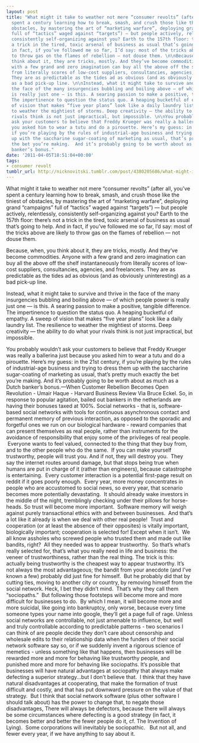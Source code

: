```yaml
---
layout: post
title: "What might it take to weather not mere “consumer revolts” (after all, you’ve
  spent a century learning how to break, smash, and crush those like the tiniest of
  obstacles, by mastering the art of “marketing warfare”, deploying grand “campaigns”
  full of “tactics” waged against “targets”) — but people actively, relentlessly,
  consistently self-organizing against you? Earth to the 157th floor: there’s not
  a trick in the tired, toxic arsenal of business as usual that’s going to help. And
  in fact, if you’ve followed me so far, I’d say: most of the tricks above are likely
  to throw gas on the flames of rebellion — not douse them. \n\nBecause, when, you
  think about it, they are tricks, mostly. And they’ve become commodities. Anyone
  with a few grand and zero imagination can buy all the above off the shelf instantaneously
  from literally scores of low-cost suppliers, consultancies, agencies, and freelancers.
  They are as predictable as the tides ad as obvious (and as obviously uninteresting)
  as a bad pick-up line. \n\nInstead, what it might take to survive and thrive in
  the face of the many insurgencies bubbling and boiling above — of which people power
  is really just one — is this. A searing passion to make a positive, tangible difference.
  The impertinence to question the status quo. A heaping bucketful of empathy. A sweep
  of vision that makes “five year plans” look like a daily laundry list. The resilience
  to weather the mightiest of storms. Deep creativity — the ability to do what your
  rivals think is not just impractical, but impossible. \n\nYou probably wouldn’t
  ask your customers to believe that Freddy Krueger was really a ballerina just because
  you asked him to wear a tutu and do a pirouette. Here’s my guess: in the 21st century,
  if you’re playing by the rules of industrial-age business and trying to dress them
  up with the saccharine sugar-coating of marketing as usual, that’s pretty much exactly
  the bet you’re making.  And it’s probably going to be worth about as much as a Dutch
  banker’s bonus."
date: '2011-04-05T18:51:04+00:00'
tags:
- consumer revolt
tumblr_url: http://nicknovitski.tumblr.com/post/4380205686/what-might-it-take-to-weather-not-mere-consumer
---
```

What might it take to weather not mere “consumer revolts” (after all, you’ve spent a century learning how to break, smash, and crush those like the tiniest of obstacles, by mastering the art of “marketing warfare”, deploying grand “campaigns” full of “tactics” waged against “targets”) — but people actively, relentlessly, consistently self-organizing against you? Earth to the 157th floor: there’s not a trick in the tired, toxic arsenal of business as usual that’s going to help. And in fact, if you’ve followed me so far, I’d say: most of the tricks above are likely to throw gas on the flames of rebellion — not douse them. 

Because, when, you think about it, they are tricks, mostly. And they’ve become commodities. Anyone with a few grand and zero imagination can buy all the above off the shelf instantaneously from literally scores of low-cost suppliers, consultancies, agencies, and freelancers. They are as predictable as the tides ad as obvious (and as obviously uninteresting) as a bad pick-up line. 

Instead, what it might take to survive and thrive in the face of the many insurgencies bubbling and boiling above — of which people power is really just one — is this. A searing passion to make a positive, tangible difference. The impertinence to question the status quo. A heaping bucketful of empathy. A sweep of vision that makes “five year plans” look like a daily laundry list. The resilience to weather the mightiest of storms. Deep creativity — the ability to do what your rivals think is not just impractical, but impossible. 

You probably wouldn’t ask your customers to believe that Freddy Krueger was really a ballerina just because you asked him to wear a tutu and do a pirouette. Here’s my guess: in the 21st century, if you’re playing by the rules of industrial-age business and trying to dress them up with the saccharine sugar-coating of marketing as usual, that’s pretty much exactly the bet you’re making.  And it’s probably going to be worth about as much as a Dutch banker’s bonus.—When Customer Rebellion Becomes Open Revolution - Umair Haque - Harvard Business Review
Via Bruce Eckel.
So, in response to popular agitation, bailed out bankers in the netherlands are having their bonuses taxed at 100%.
Social networks - that is, software-based social networks with tools for continuous asynchronous contact and permanent memory of previous interaction, as opposed to the sporadic and forgetful ones we run on our biological hardware - reward companies that can present themselves as real people, rather than instruments for the avoidance of responsibility that enjoy some of the privileges of real people.  Everyone wants to feel valued, connected to the thing that they buy from, and to the other people who do the same.  If you can make yourself trustworthy, people will trust you.
And if not, they will destroy you.  They say the internet routes around damage, but that stops being true when humans are put in charge of it (rather than engineers), because catastrophe is entertaining.  Every customer interaction is a potential first-page result on reddit if it goes poorly enough.  Every year, more money concentrates in people who are accustomed to social news, so every year, that scenario becomes more potentially devastating.  It should already wake investors in the middle of the night, tremblingly checking under their pillows for horse-heads.
So trust will become more important.  Software memory will weigh against purely transactional ethics with and between businesses.  And that’s a lot like it already is when we deal with other real people!  Trust and cooperation (or at least the absence of their opposites) is vitally important, biologically important; cooperation is selected for!
Except when it isn’t.  We all know assholes who screwed people who trusted them and made out like bandits, right?  All they needed was to appear trustworthy.  So that’s what’s really selected for, that’s what you really need in life and business: the veneer of trustworthiness, rather than the real thing.
The trick is this: actually being trustworthy is the cheapest way to appear trustworthy.
It’s not always the most advantageous; the bandit from your anecdote (and I’ve known a few) probably did just fine for himself.  But he probably did that by cutting ties, moving to another city or country, by removing himself from the social network.
Heck, I bet they didn’t mind.  That’s why they call them “sociopaths.”  But following those footsteps will become more and more difficult for businesses to do.  By which I mean, it will become more and more suicidal, like going into bankruptcy, only worse, because every time someone types your name into google, they’ll get a page full of rage.
Unless social networks are controllable, not just amenable to influence, but well and truly controllable according to predictable patterns - two scenarios I can think of are people decide they don’t care about censorship and wholesale edits to their relationship data when the funders of their social network software say so, or if we suddenly invent a rigorous science of memetics - unless something like that happens, then businesses will be rewarded more and more for behaving like trustworthy people, and punished more and more for behaving like sociopaths.
It’s possible that businesses will have natural advantages at sociopathy that always make defecting a superior strategy…but I don’t believe that.  I think that they have natural disadvantages at cooperating, that make the formation of trust difficult and costly, and that has put downward pressure on the value of that strategy.  But I think that social network software (plus other software I should talk about) has the power to change that, to negate those disadvantages,
There will always be defectors, because there will always be some circumstances where defecting is a good strategy (in fact, it becomes better and better the fewer people do it, cf. The Invention of Lying).  Some corporations will inevitably be sociopathic.  
But not all, and fewer every year, if we have anything to say about it.
